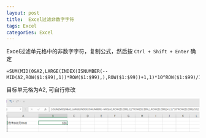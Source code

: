 ```yaml
---
layout: post
title:  Excel过滤非数字字符
tags: Excel
categories: Excel
---
```

Excel过滤单元格中的非数字字符，复制公式，然后按 `Ctrl + Shift + Enter` 确定

```
=SUM(MID(0&A2,LARGE(INDEX(ISNUMBER(--MID(A2,ROW($1:$99),1))*ROW($1:$99),),ROW($1:$99))+1,1)*10^ROW($1:$99)/10) 
```

目标单元格为A2, 可自行修改

![效果](/images/excel-filter-example.png)
